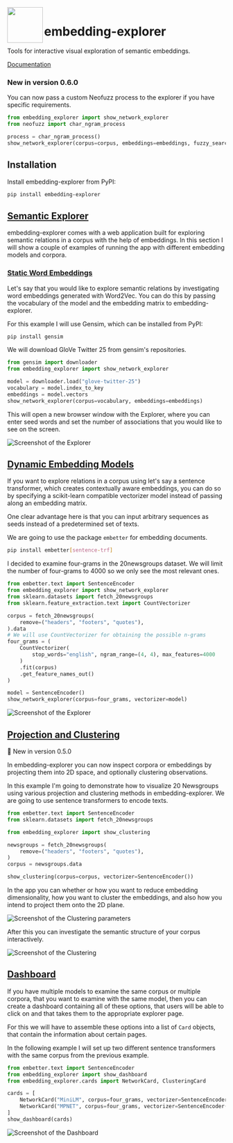 <img align="left" width="82" height="82" src="assets/logo.svg">

# embedding-explorer
Tools for interactive visual exploration of semantic embeddings.

[Documentation](https://centre-for-humanities-computing.github.io/embedding-explorer/index.html)

### New in version 0.6.0

You can now pass a custom Neofuzz process to the explorer if you have specific requirements.

```python
from embedding_explorer import show_network_explorer
from neofuzz import char_ngram_process

process = char_ngram_process()
show_network_explorer(corpus=corpus, embeddings=embeddings, fuzzy_search=process)
```

## Installation

Install embedding-explorer from PyPI:

```bash
pip install embedding-explorer
```

## [Semantic Explorer](https://centre-for-humanities-computing.github.io/embedding-explorer/semantic_networks.html)

embedding-explorer comes with a web application built for exploring semantic relations in a corpus with the help of embeddings.
In this section I will show a couple of examples of running the app with different embedding models and corpora.

### [Static Word Embeddings](https://centre-for-humanities-computing.github.io/embedding-explorer/semantic_networks.html#exploring-associations-in-static-word-embedding-models)
Let's say that you would like to explore semantic relations by investigating word embeddings generated with Word2Vec.
You can do this by passing the vocabulary of the model and the embedding matrix to embedding-explorer.

For this example I will use Gensim, which can be installed from PyPI:

```bash
pip install gensim
```

We will download GloVe Twitter 25 from gensim's repositories. 
```python
from gensim import downloader
from embedding_explorer import show_network_explorer

model = downloader.load("glove-twitter-25")
vocabulary = model.index_to_key
embeddings = model.vectors
show_network_explorer(corpus=vocabulary, embeddings=embeddings)
```

This will open a new browser window with the Explorer, where you can enter seed words and set the number of associations that you would
like to see on the screen.

![Screenshot of the Explorer](assets/glove_screenshot.png)

## [Dynamic Embedding Models](https://centre-for-humanities-computing.github.io/embedding-explorer/semantic_networks.html#exploring-corpora-with-dynamic-embedding-models)

If you want to explore relations in a corpus using let's say a sentence transformer, which creates contextually aware embeddings,
you can do so by specifying a scikit-learn compatible vectorizer model instead of passing along an embedding matrix.

One clear advantage here is that you can input arbitrary sequences as seeds instead of a predetermined set of texts.

We are going to use the package `embetter` for embedding documents.

```bash
pip install embetter[sentence-trf]
```

I decided to examine four-grams in the 20newsgroups dataset. We will limit the number of four-grams to 4000 so we only see the most relevant ones.

```python
from embetter.text import SentenceEncoder
from embedding_explorer import show_network_explorer
from sklearn.datasets import fetch_20newsgroups
from sklearn.feature_extraction.text import CountVectorizer

corpus = fetch_20newsgroups(
    remove=("headers", "footers", "quotes"),
).data
# We will use CountVectorizer for obtaining the possible n-grams
four_grams = (
    CountVectorizer(
        stop_words="english", ngram_range=(4, 4), max_features=4000
    )
    .fit(corpus)
    .get_feature_names_out()
)

model = SentenceEncoder()
show_network_explorer(corpus=four_grams, vectorizer=model)
```

![Screenshot of the Explorer](assets/trf_screenshot.png)

## [Projection and Clustering](https://centre-for-humanities-computing.github.io/embedding-explorer/projection_clustering.html#projection-and-clustering)
:star2: New in version 0.5.0 

In embedding-explorer you can now inspect corpora or embeddings by projecting them into 2D space,
and optionally clustering observations.

In this example I'm going to demonstrate how to visualize 20 Newsgroups using various projection and clustering methods in embedding-explorer.
We are going to use sentence transformers to encode texts.

```python
from embetter.text import SentenceEncoder
from sklearn.datasets import fetch_20newsgroups

from embedding_explorer import show_clustering

newsgroups = fetch_20newsgroups(
    remove=("headers", "footers", "quotes"),
)
corpus = newsgroups.data

show_clustering(corpus=corpus, vectorizer=SentenceEncoder())
```

In the app you can whether or how you want to reduce embedding dimensionality, how you want to cluster the embeddings, and also how you intend to project them onto the 2D plane.

![Screenshot of the Clustering parameters](assets/clustering_params.png)

After this you can investigate the semantic structure of your corpus interactively.

![Screenshot of the Clustering](assets/clustering_app.png)

## [Dashboard](https://centre-for-humanities-computing.github.io/embedding-explorer/dashboards.html)

If you have multiple models to examine the same corpus or multiple corpora, that you want to examine with the same model, then
you can create a dashboard containing all of these options, that users will be able to click on and that takes them to the appropriate explorer page.

For this we will have to assemble these options into a list of `Card` objects, that contain the information about certain pages.

In the following example I will set up two different sentence transformers with the same corpus from the previous example.

```python
from embetter.text import SentenceEncoder
from embedding_explorer import show_dashboard
from embedding_explorer.cards import NetworkCard, ClusteringCard

cards = [
    NetworkCard("MiniLM", corpus=four_grams, vectorizer=SentenceEncoder("all-MiniLM-L12-v2")),
    NetworkCard("MPNET", corpus=four_grams, vectorizer=SentenceEncoder("all-mpnet-base-v2")),
]
show_dashboard(cards)
```

![Screenshot of the Dashboard](assets/dashboard_screenshot.png)
